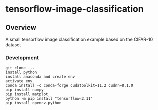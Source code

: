 # tensorflow-image-classification

## Overview
A small tensorflow image classification example based on the CIFAR-10 dataset

### Development
```
git clone ...
install python
install anaconda and create env
activate env
conda install -c conda-forge cudatoolkit=11.2 cudnn=8.1.0
pip install numpy
pip install matplot
python -m pip install "tensorflow<2.11"
pip install opencv-python
```